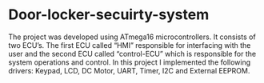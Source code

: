 # Door-locker-secuirty-system
The project was developed using ATmega16 microcontrollers. It consists of two ECU’s. The first ECU called “HMI” responsible for interfacing with the user and the second ECU called “control-ECU” which is responsible for the system operations and control. In this  project I implemented the following drivers: Keypad, LCD, DC Motor, UART, Timer, I2C and External EEPROM.

